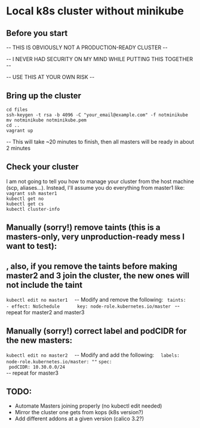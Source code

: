 # Local k8s cluster without minikube

## Before you start
-- THIS IS OBVIOUSLY NOT A PRODUCTION-READY CLUSTER -- 

-- I NEVER HAD SECURITY ON MY MIND WHILE PUTTING THIS TOGETHER --

-- USE THIS AT YOUR OWN RISK --

## Bring up the cluster
`cd files`  
`ssh-keygen -t rsa -b 4096 -C "your_email@example.com" -f notminikube`  
`mv notminikube notminikube.pem`  
`cd ..`  
`vagrant up`  

-- This will take ~20 minutes to finish, then all masters will be ready in about 2 minutes
## Check your cluster
I am not going to tell you how to manage your cluster from the host machine (scp, aliases...). Instead, I'll assume you do everything from master1 like:
`vagrant ssh master1  `  
`kubectl get no  `  
`kubectl get cs  `  
`kubectl cluster-info`  
## Manually (sorry!) remove taints (this is a masters-only, very unproduction-ready mess I want to test):
##   , also, if you remove the taints before making master2 and 3 join the cluster, the new ones will not include the taint
`kubectl edit no master1  `
-- Modify and remove the following:
`  taints:  `
`    - effect: NoSchedule  `
`      key: node-role.kubernetes.io/master  `
-- repeat for master2 and master3
## Manually (sorry!) correct label and podCIDR for the new masters:
`kubectl edit no master2  `
-- Modify and add the following:
`  labels:`
`    node-role.kubernetes.io/master: ""`
`spec:`    
`  podCIDR: 10.30.0.0/24  `  
-- repeat for master3
## 
## TODO:
* Automate Masters joining properly (no kubectl edit needed)
* Mirror the cluster one gets from kops (k8s version?)
* Add different addons at a given version (calico 3.2?)
